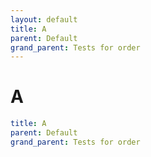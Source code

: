 ```yaml
---
layout: default
title: A
parent: Default
grand_parent: Tests for order
---
```


# A

```yaml
title: A
parent: Default
grand_parent: Tests for order
```